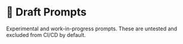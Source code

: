 # 🧪 Draft Prompts

Experimental and work-in-progress prompts. These are untested and excluded from CI/CD by default.